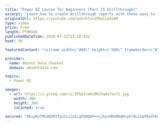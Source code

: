 ```yaml
---
title: "Power BI Course for Beginners (Part 15 Drillthrough)"
excerpt: "Learn how to create drillthrough reports with these easy to follow steps."
originalUrl: https://youtube.com/watch?v=ZPDpIceAi8M
type: video
price: Free
length: PT9M19S
publishedDateTime: 2020-07-31T23:18:43Z
heat: 50

featuredContent: "<iframe width=\"800\" height=\"500\" frameborder=\"0\" src=\"https://www.youtube.com/embed/ZPDpIceAi8M\" allow=\"accelerometer; autoplay; encrypted-media; gyroscope; picture-in-picture\" allowfullscreen></iframe>"

provider:
  name: Absent Data Channel
  domain: absentdata.com

topics:
  - Power BI

images:
  - url: https://i.ytimg.com/vi/ZPDpIceAi8M/hqdefault.jpg
    width: 480
    height: 360
    isCached: true

secured: "AhsyRvTMCdQSM3fpu5izjnSLgFDDO8P++LjhyvHReMDqHvyh74LCnqf8yGTRoy8vwixtku7vdlw5hM7eMvr238c5qi40bYEKVCWNT2XTW0QEVdN/Eg5QOB5sk46YH0vmoUWChDpMsPkIn5BXbi0SPyaFR6VQs6opwv8O797wZf27v0t02AQ6NzCUWtC6mA1cy6uj7oExqBHpf+DUrwYaETQdvnAxY1emlW9kgJxkCL7Pg4LXjN9LR5AmKZN4fev9yczYTnj0gRqJTzydG3992YUwDnTNIVte+IkFAftQTksm9Hh/pkXEPwgVQ03GeMWgXM1u71fJXaeqgmEnYQd0pA+39lxN5B8sYwmZTfv/TxRwrzf79Wi7d8/cNDJQWkfZCW+GA2zhNSDQUaaoLnNV35x6L0eMYcopJ+8Xtkd91mI=;FqRowF34wdVP8xvB7qOxRg=="
---
```


